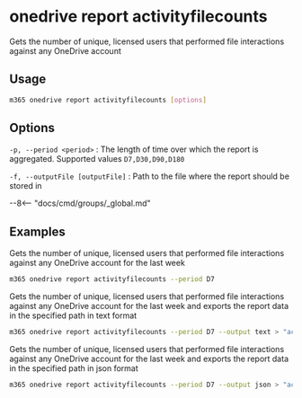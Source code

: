 # onedrive report activityfilecounts

Gets the number of unique, licensed users that performed file interactions against any OneDrive account

## Usage

```sh
m365 onedrive report activityfilecounts [options]
```

## Options

`-p, --period <period>`
: The length of time over which the report is aggregated. Supported values `D7,D30,D90,D180`

`-f, --outputFile [outputFile]`
: Path to the file where the report should be stored in

--8<-- "docs/cmd/groups/_global.md"

## Examples

Gets the number of unique, licensed users that performed file interactions against any OneDrive account for the last week

```sh
m365 onedrive report activityfilecounts --period D7
```

Gets the number of unique, licensed users that performed file interactions against any OneDrive account for the last week and exports the report data in the specified path in text format

```sh
m365 onedrive report activityfilecounts --period D7 --output text > "activityfilecounts.txt"
```

Gets the number of unique, licensed users that performed file interactions against any OneDrive account for the last week and exports the report data in the specified path in json format

```sh
m365 onedrive report activityfilecounts --period D7 --output json > "activityfilecounts.json"
```
